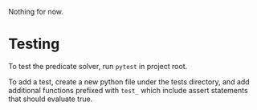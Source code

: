 Nothing for now. 

# Testing

To test the predicate solver, run `pytest` in project root.

To add a test, create a new python file under the tests directory, and add
additional functions prefixed with `test_` which include assert statements that
should evaluate true.
